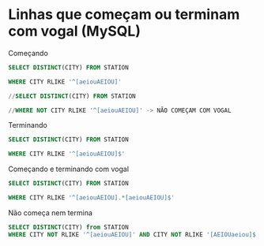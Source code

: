 # Linhas que começam ou terminam com vogal (MySQL)

Começando

```sql
SELECT DISTINCT(CITY) FROM STATION

WHERE CITY RLIKE '^[aeiouAEIOU]'

//SELECT DISTINCT(CITY) FROM STATION

//WHERE NOT CITY RLIKE '^[aeiouAEIOU]' -> NÃO COMEÇAM COM VOGAL
```

Terminando

```sql
SELECT DISTINCT(CITY) FROM STATION

WHERE CITY RLIKE '^[aeiouAEIOU]$'
```

Começando e terminando com vogal

```sql
SELECT DISTINCT(CITY) FROM STATION

WHERE CITY RLIKE '^[aeiouAEIOU].*[aeiouAEIOU]$'
```

Não começa nem termina

```sql
SELECT DISTINCT(CITY) from STATION
WHERE CITY NOT RLIKE '^[aeiouAEIOU]' AND CITY NOT RLIKE '[AEIOUaeiou]$'